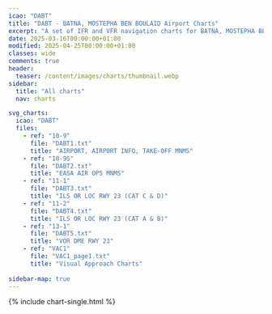 ```yaml
---
icao: "DABT" 
title: "DABT - BATNA, MOSTEPHA BEN BOULAID Airport Charts"
excerpt: "A set of IFR and VFR navigation charts for BATNA, MOSTEPHA BEN BOULAID Airport"
date: 2025-03-16T00:00:00+01:00
modified: 2025-04-25T00:00:00+01:00
classes: wide
comments: true
header:
  teaser: /content/images/charts/thumbnail.webp
sidebar:
  title: "All charts"
  nav: charts

svg_charts:
  icao: "DABT"
  files:
    - ref: "10-9"
      file: "DABT1.txt"
      title: "AIRPORT, AIRPORT INFO, TAKE-OFF MNMS"
    - ref: "10-9S"
      file: "DABT2.txt"
      title: "EASA AIR OPS MNMS"
    - ref: "11-1"
      file: "DABT3.txt"
      title: "ILS OR LOC RWY 23 (CAT C & D)"
    - ref: "11-2"
      file: "DABT4.txt"
      title: "ILS OR LOC RWY 23 (CAT A & B)"
    - ref: "13-1"
      file: "DABT5.txt"
      title: "VOR DME RWY 23"
    - ref: "VAC1"
      file: "VAC1_page1.txt"
      title: "Visual Approach Charts"
      
sidebar-map: true
---
```


{% include chart-single.html %}
